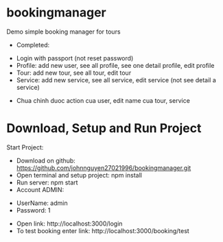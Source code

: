 # bookingmanager
Demo simple booking manager for tours
- Completed:
+ Login with passport (not reset password)
+ Profile: add new user, see all profile, see one detail profile, edit profile
+ Tour: add new tour, see all tour, edit tour
+  Service: add new service, see all service, edit service
(not see detail a service)
- Chua chinh duoc action cua user, edit name cua tour, service

# Download, Setup and Run Project
Start Project:
- Download on github: https://github.com/johnnguyen27021996/bookingmanager.git
- Open terminal and setup project: npm install
- Run server: npm start
- Account ADMIN: 
+ UserName: admin
+ Password: 1
- Open link: http://localhost:3000/login
- To test booking enter link: http://localhost:3000/booking/test